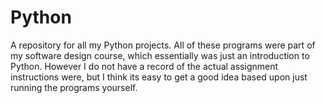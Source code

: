# Python
A repository for all my Python projects.
All of these programs were part of my software design course, which essentially was just an introduction to Python.
However I do not have a record of the actual assignment instructions were, but I think its easy to get a good idea based upon just running the programs yourself.
